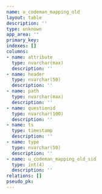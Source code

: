 ```yaml
---
name: u_codeman_mapping_old
layout: table
description: ''
type: unknown
app_area: ''
primary_key: 
indexes: []
columns:
- name: attribute
  type: nvarchar(max)
  description: ''
- name: header
  type: nvarchar(50)
  description: ''
- name: path
  type: nvarchar(max)
  description: ''
- name: questionid
  type: nvarchar(100)
  description: ''
- name: ts
  type: timestamp
  description: ''
- name: type
  type: nvarchar(50)
  description: ''
- name: u_codeman_mapping_old_sid
  type: int(4)
  description: ''
relations: []
pseudo_pk: 
---
```



